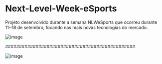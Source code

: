 # Next-Level-Week-eSports
Projeto desenvolvido durante a semana NLWeSports que ocorreu durante 11~18 de setembro, focando nas mais novas tecnologias do mercado.

![image](https://user-images.githubusercontent.com/61027045/190917775-710d7912-c0bc-4473-99cb-1dc1ab55eaf6.png)

###############################################

![image](https://user-images.githubusercontent.com/61027045/190917854-436ad2d1-8001-45c5-bef3-9c333dad4281.png)
